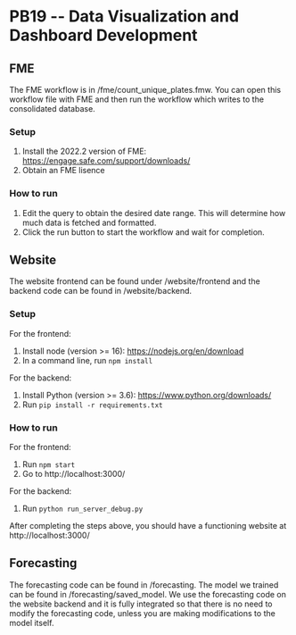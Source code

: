 # PB19 -- Data Visualization and Dashboard Development

## FME
The FME workflow is in /fme/count_unique_plates.fmw. You can open this workflow file with FME and then run the workflow which writes to the consolidated database. 

### Setup
1. Install the 2022.2 version of FME: https://engage.safe.com/support/downloads/
2. Obtain an FME lisence

### How to run
1. Edit the query to obtain the desired date range. This will determine how much data is fetched and formatted.
2. Click the run button to start the workflow and wait for completion. 

## Website
The website frontend can be found under /website/frontend and the backend code can be found in /website/backend.

### Setup
For the frontend:
1. Install node (version >= 16): https://nodejs.org/en/download
2. In a command line, run `npm install`

For the backend:
1. Install Python (version >= 3.6): https://www.python.org/downloads/
2. Run `pip install -r requirements.txt`

### How to run
For the frontend:
1. Run `npm start`
2. Go to http://localhost:3000/

For the backend:
1. Run `python run_server_debug.py`

After completing the steps above, you should have a functioning website at http://localhost:3000/

## Forecasting
The forecasting code can be found in /forecasting. The model we trained can be found in /forecasting/saved_model. We use the forecasting code on the website backend and it is fully integrated so that there is no need to modify the forecasting code, unless you are making modifications to the model itself.
